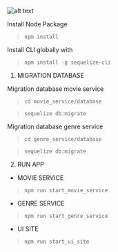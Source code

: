 ![alt text](https://cdn.rawgit.com/rikkeisoft-dn/microservice_nodejs/8eedf4d7/ui_site/public/img/movie_microservice.png
)

Install Node Package

> ``npm install``

Install CLI globally with

> ``npm install -g sequelize-cli``

 1. MIGRATION DATABASE

Migration database movie service

> ``cd movie_service/database``

> ``sequelize db:migrate``

Migration database genre service

> ``cd genre_service/database``

> ``sequelize db:migrate``

 2. RUN APP

- MOVIE SERVICE
> ``npm run start_movie_service``

- GENRE SERVICE
> ``npm run start_genre_service``

- UI SITE
> ``npm run start_ui_site``


